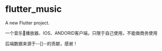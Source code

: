 # flutter_music

A new Flutter project.

一个音乐🎵播放器、IOS、ANDORID客户端，只限于自己使用，不能做商务使用

后端数据来源于--[]--的贡献，感谢！